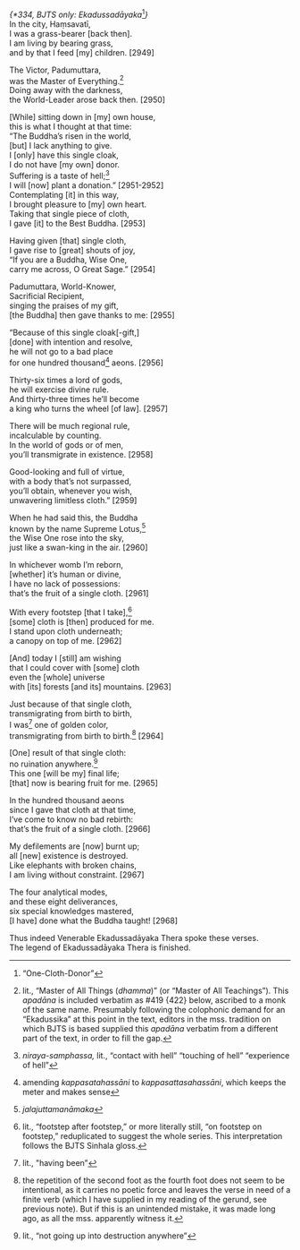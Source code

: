 *{\*334, BJTS only: Ekadussadāyaka*[^1]*}*  
In the city, Haṃsavatī,  
I was a grass-bearer \[back then\].  
I am living by bearing grass,  
and by that I feed \[my\] children. \[2949\]

The Victor, Padumuttara,  
was the Master of Everything.[^2]  
Doing away with the darkness,  
the World-Leader arose back then. \[2950\]

\[While\] sitting down in \[my\] own house,  
this is what I thought at that time:  
“The Buddha’s risen in the world,  
\[but\] I lack anything to give.  
I \[only\] have this single cloak,  
I do not have \[my own\] donor.  
Suffering is a taste of hell;[^3]  
I will \[now\] plant a donation.” \[2951-2952\]  
Contemplating \[it\] in this way,  
I brought pleasure to \[my\] own heart.  
Taking that single piece of cloth,  
I gave \[it\] to the Best Buddha. \[2953\]

Having given \[that\] single cloth,  
I gave rise to \[great\] shouts of joy,  
“If you are a Buddha, Wise One,  
carry me across, O Great Sage.” \[2954\]

Padumuttara, World-Knower,  
Sacrificial Recipient,  
singing the praises of my gift,  
\[the Buddha\] then gave thanks to me: \[2955\]

“Because of this single cloak\[-gift,\]  
\[done\] with intention and resolve,  
he will not go to a bad place  
for one hundred thousand[^4] aeons. \[2956\]

Thirty-six times a lord of gods,  
he will exercise divine rule.  
And thirty-three times he’ll become  
a king who turns the wheel \[of law\]. \[2957\]

There will be much regional rule,  
incalculable by counting.  
In the world of gods or of men,  
you’ll transmigrate in existence. \[2958\]

Good-looking and full of virtue,  
with a body that’s not surpassed,  
you’ll obtain, whenever you wish,  
unwavering limitless cloth.” \[2959\]

When he had said this, the Buddha  
known by the name Supreme Lotus,[^5]  
the Wise One rose into the sky,  
just like a swan-king in the air. \[2960\]

In whichever womb I’m reborn,  
\[whether\] it’s human or divine,  
I have no lack of possessions:  
that’s the fruit of a single cloth. \[2961\]

With every footstep \[that I take\],[^6]  
\[some\] cloth is \[then\] produced for me.  
I stand upon cloth underneath;  
a canopy on top of me. \[2962\]

\[And\] today I \[still\] am wishing  
that I could cover with \[some\] cloth  
even the \[whole\] universe  
with \[its\] forests \[and its\] mountains. \[2963\]

Just because of that single cloth,  
transmigrating from birth to birth,  
I was[^7] one of golden color,  
transmigrating from birth to birth.[^8] \[2964\]

\[One\] result of that single cloth:  
no ruination anywhere.[^9]  
This one \[will be my\] final life;  
\[that\] now is bearing fruit for me. \[2965\]

In the hundred thousand aeons  
since I gave that cloth at that time,  
I’ve come to know no bad rebirth:  
that’s the fruit of a single cloth. \[2966\]

My defilements are \[now\] burnt up;  
all \[new\] existence is destroyed.  
Like elephants with broken chains,  
I am living without constraint. \[2967\]

The four analytical modes,  
and these eight deliverances,  
six special knowledges mastered,  
\[I have\] done what the Buddha taught! \[2968\]

Thus indeed Venerable Ekadussadāyaka Thera spoke these verses.  
The legend of Ekadussadāyaka Thera is finished.

[^1]: “One-Cloth-Donor”

[^2]: lit., “Master of All Things (*dhamma*)” (or “Master of All Teachings”). This *apadāna* is included verbatim as \#419 {422} below, ascribed to a monk of the same name. Presumably following the colophonic demand for an “Ekadussika” at this point in the text, editors in the mss. tradition on which BJTS is based supplied this *apadāna* verbatim from a different part of the text, in order to fill the gap.

[^3]: *niraya-samphassa,* lit., “contact with hell” “touching of hell” “experience of hell”

[^4]: amending *kappasatahassāni* to *kappasattasahassāni*, which keeps the meter and makes sense

[^5]: *jalajuttamanāmaka*

[^6]: lit., “footstep after footstep,” or more literally still, “on footstep on footstep,” reduplicated to suggest the whole series. This interpretation follows the BJTS Sinhala gloss.

[^7]: lit., "having been”

[^8]: the repetition of the second foot as the fourth foot does not seem to be intentional, as it carries no poetic force and leaves the verse in need of a finite verb (which I have supplied in my reading of the gerund, see previous note). But if this is an unintended mistake, it was made long ago, as all the mss. apparently witness it.

[^9]: lit., “not going up into destruction anywhere”
